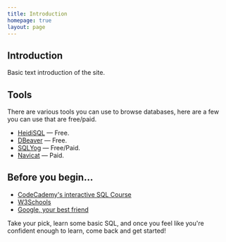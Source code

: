 ```yaml
---
title: Introduction
homepage: true
layout: page
---
```


## Introduction
Basic text introduction of the site.

## Tools
There are various tools you can use to browse databases, here are a few you can use that are free/paid.

* [HeidiSQL](https://www.heidisql.com/) — Free.
* [DBeaver](https://dbeaver.jkiss.org/) — Free.
* [SQLYog](https://github.com/webyog/sqlyog-community/wiki/Downloads) — Free/Paid.
* [Navicat](https://www.navicat.com/en/) — Paid.

## Before you begin...
* [CodeCademy's interactive SQL Course](https://www.codecademy.com/learn/learn-sql)
* [W3Schools](https://www.w3schools.com/sql/)
* [Google, your best friend](https://google.com)

Take your pick, learn some basic SQL, and once you feel like you're confident enough to learn, come back and get started!
